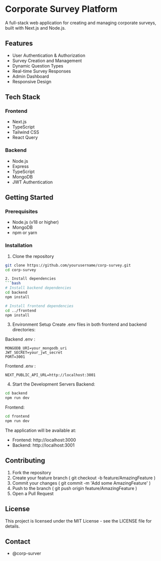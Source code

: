 # Corporate Survey Platform

A full-stack web application for creating and managing corporate surveys, built with Next.js and Node.js.

## Features

- User Authentication & Authorization
- Survey Creation and Management
- Dynamic Question Types
- Real-time Survey Responses
- Admin Dashboard
- Responsive Design

## Tech Stack

### Frontend
- Next.js
- TypeScript
- Tailwind CSS
- React Query

### Backend
- Node.js
- Express
- TypeScript
- MongoDB
- JWT Authentication

## Getting Started

### Prerequisites
- Node.js (v18 or higher)
- MongoDB
- npm or yarn

### Installation

1. Clone the repository
```bash
git clone https://github.com/yourusername/corp-survey.git
cd corp-survey

2. Install dependencies
```bash
# Install backend dependencies
cd backend
npm install

# Install frontend dependencies
cd ../frontend
npm install
 ```

3. Environment Setup
Create .env files in both frontend and backend directories:

Backend .env :

```env
MONGODB_URI=your_mongodb_uri
JWT_SECRET=your_jwt_secret
PORT=3001
 ```

Frontend .env :

```env
NEXT_PUBLIC_API_URL=http://localhost:3001
 ```

 4. Start the Development Servers
Backend:

```bash
cd backend
npm run dev
 ```

Frontend:

```bash
cd frontend
npm run dev
 ```

The application will be available at:

- Frontend: http://localhost:3000
- Backend: http://localhost:3001


## Contributing
1. Fork the repository
2. Create your feature branch ( git checkout -b feature/AmazingFeature )
3. Commit your changes ( git commit -m 'Add some AmazingFeature' )
4. Push to the branch ( git push origin feature/AmazingFeature )
5. Open a Pull Request
## License
This project is licensed under the MIT License - see the LICENSE file for details.

## Contact
- @corp-surver
